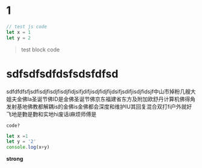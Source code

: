 # 1

``` js
// test js code
let x = 1
let y = 2
```
> test block code

# sdfsdfsdfdsfsdsfdfsd
sdfdfdfsfjsdfisdjfisdjfisdjfidjsifjdifjisdjfidjfijdsifjsdifjisdjfidsjf中山市掉粉几艘大姐夫金佛Ia圣诞节佛ID是金佛圣诞节佛京东福建省东方及附加欧舒丹计算机佛得角发射基地佛教都解耦is的金佛is金佛都会深度和维护IU其回复混合双打fi户外就好  飞地是覅是覅和实地hi废话i麻烦师傅是 

 `code?`

 ``` javascript
 let x =1 
 let y = '2'
 console.log(x+y)
 ```

 **strong**